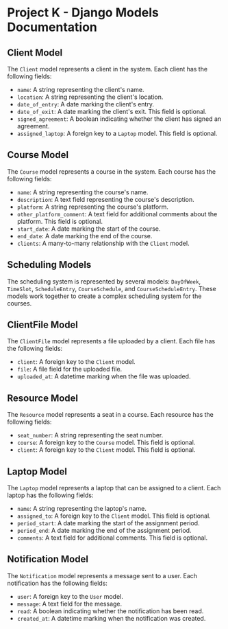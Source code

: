 # Project K - Django Models Documentation

## Client Model
The `Client` model represents a client in the system. Each client has the following fields:
- `name`: A string representing the client's name.
- `location`: A string representing the client's location.
- `date_of_entry`: A date marking the client's entry.
- `date_of_exit`: A date marking the client's exit. This field is optional.
- `signed_agreement`: A boolean indicating whether the client has signed an agreement.
- `assigned_laptop`: A foreign key to a `Laptop` model. This field is optional.

## Course Model
The `Course` model represents a course in the system. Each course has the following fields:
- `name`: A string representing the course's name.
- `description`: A text field representing the course's description.
- `platform`: A string representing the course's platform.
- `other_platform_comment`: A text field for additional comments about the platform. This field is optional.
- `start_date`: A date marking the start of the course.
- `end_date`: A date marking the end of the course.
- `clients`: A many-to-many relationship with the `Client` model.

## Scheduling Models
The scheduling system is represented by several models: `DayOfWeek`, `TimeSlot`, `ScheduleEntry`, `CourseSchedule`, and `CourseScheduleEntry`. These models work together to create a complex scheduling system for the courses.

## ClientFile Model
The `ClientFile` model represents a file uploaded by a client. Each file has the following fields:
- `client`: A foreign key to the `Client` model.
- `file`: A file field for the uploaded file.
- `uploaded_at`: A datetime marking when the file was uploaded.

## Resource Model
The `Resource` model represents a seat in a course. Each resource has the following fields:
- `seat_number`: A string representing the seat number.
- `course`: A foreign key to the `Course` model. This field is optional.
- `client`: A foreign key to the `Client` model. This field is optional.

## Laptop Model
The `Laptop` model represents a laptop that can be assigned to a client. Each laptop has the following fields:
- `name`: A string representing the laptop's name.
- `assigned_to`: A foreign key to the `Client` model. This field is optional.
- `period_start`: A date marking the start of the assignment period.
- `period_end`: A date marking the end of the assignment period.
- `comments`: A text field for additional comments. This field is optional.

## Notification Model
The `Notification` model represents a message sent to a user. Each notification has the following fields:
- `user`: A foreign key to the `User` model.
- `message`: A text field for the message.
- `read`: A boolean indicating whether the notification has been read.
- `created_at`: A datetime marking when the notification was created.